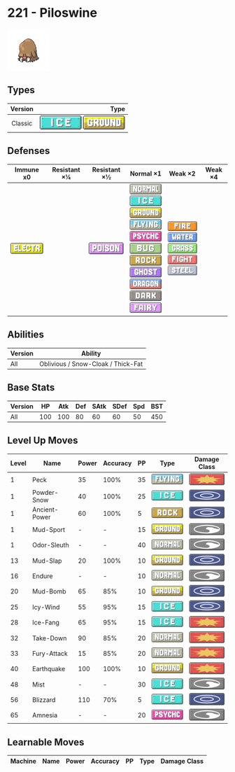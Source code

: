 # 221 - Piloswine

![piloswine](../img/pokemon/221.png)

## Types

| Version | Type                                                            |
| :-----: | --------------------------------------------------------------: |
| Classic | ![ice](../img/types/ice.png) ![ground](../img/types/ground.png) |

## Defenses

| Immune x0                              | Resistant ×¼ | Resistant ×½                       | Normal ×1                                                                                                                                                                                                                                                                                                                                                                                                          | Weak ×2                                                                                                                                                                                  | Weak ×4 |
| -------------------------------------- | ------------ | ---------------------------------- | ------------------------------------------------------------------------------------------------------------------------------------------------------------------------------------------------------------------------------------------------------------------------------------------------------------------------------------------------------------------------------------------------------------------ | ---------------------------------------------------------------------------------------------------------------------------------------------------------------------------------------- | ------- |
| ![electric](../img/types/electric.png) |              | ![poison](../img/types/poison.png) | ![normal](../img/types/normal.png)<br/>![ice](../img/types/ice.png)<br/>![ground](../img/types/ground.png)<br/>![flying](../img/types/flying.png)<br/>![psychic](../img/types/psychic.png)<br/>![bug](../img/types/bug.png)<br/>![rock](../img/types/rock.png)<br/>![ghost](../img/types/ghost.png)<br/>![dragon](../img/types/dragon.png)<br/>![dark](../img/types/dark.png)<br/>![fairy](../img/types/fairy.png) | ![fire](../img/types/fire.png)<br/>![water](../img/types/water.png)<br/>![grass](../img/types/grass.png)<br/>![fighting](../img/types/fighting.png)<br/>![steel](../img/types/steel.png) |         |

## Abilities

| Version | Ability                            |
| ------- | ---------------------------------- |
| All     | Oblivious / Snow-Cloak / Thick-Fat |

## Base Stats

| Version | HP  | Atk | Def | SAtk | SDef | Spd | BST |
| ------- | --- | --- | --- | ---- | ---- | --- | --- |
| All     | 100 | 100 | 80  | 60   | 60   | 50  | 450 |

## Level Up Moves

| Level | Name          | Power | Accuracy | PP | Type                                 | Damage Class                           |
| ----- | ------------- | ----- | -------- | -- | ------------------------------------ | -------------------------------------- |
| 1     | Peck          | 35    | 100%     | 35 | ![flying](../img/types/flying.png)   | ![physical](../img/types/physical.png) |
| 1     | Powder-Snow   | 40    | 100%     | 25 | ![ice](../img/types/ice.png)         | ![special](../img/types/special.png)   |
| 1     | Ancient-Power | 60    | 100%     | 5  | ![rock](../img/types/rock.png)       | ![special](../img/types/special.png)   |
| 1     | Mud-Sport     | -     | -        | 15 | ![ground](../img/types/ground.png)   | ![status](../img/types/status.png)     |
| 1     | Odor-Sleuth   | -     | -        | 40 | ![normal](../img/types/normal.png)   | ![status](../img/types/status.png)     |
| 13    | Mud-Slap      | 20    | 100%     | 10 | ![ground](../img/types/ground.png)   | ![special](../img/types/special.png)   |
| 16    | Endure        | -     | -        | 10 | ![normal](../img/types/normal.png)   | ![status](../img/types/status.png)     |
| 20    | Mud-Bomb      | 65    | 85%      | 10 | ![ground](../img/types/ground.png)   | ![special](../img/types/special.png)   |
| 25    | Icy-Wind      | 55    | 95%      | 15 | ![ice](../img/types/ice.png)         | ![special](../img/types/special.png)   |
| 28    | Ice-Fang      | 65    | 95%      | 15 | ![ice](../img/types/ice.png)         | ![physical](../img/types/physical.png) |
| 32    | Take-Down     | 90    | 85%      | 20 | ![normal](../img/types/normal.png)   | ![physical](../img/types/physical.png) |
| 33    | Fury-Attack   | 15    | 85%      | 20 | ![normal](../img/types/normal.png)   | ![physical](../img/types/physical.png) |
| 40    | Earthquake    | 100   | 100%     | 10 | ![ground](../img/types/ground.png)   | ![physical](../img/types/physical.png) |
| 48    | Mist          | -     | -        | 30 | ![ice](../img/types/ice.png)         | ![status](../img/types/status.png)     |
| 56    | Blizzard      | 110   | 70%      | 5  | ![ice](../img/types/ice.png)         | ![special](../img/types/special.png)   |
| 65    | Amnesia       | -     | -        | 20 | ![psychic](../img/types/psychic.png) | ![status](../img/types/status.png)     |

## Learnable Moves

| Machine | Name | Power | Accuracy | PP | Type | Damage Class |
| ------- | ---- | ----- | -------- | -- | ---- | ------------ |